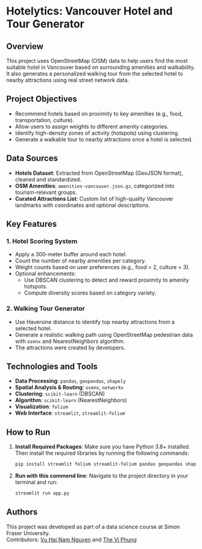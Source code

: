 # Hotelytics: Vancouver Hotel and Tour Generator

## Overview

This project uses OpenStreetMap (OSM) data to help users find the most suitable hotel in Vancouver based on surrounding amenities and walkability. It also generates a personalized walking tour from the selected hotel to nearby attractions using real street network data.

## Project Objectives

- Recommend hotels based on proximity to key amenities (e.g., food, transportation, culture).
- Allow users to assign weights to different amenity categories.
- Identify high-density zones of activity (hotspots) using clustering.
- Generate a walkable tour to nearby attractions once a hotel is selected.

## Data Sources

- **Hotels Dataset**: Extracted from OpenStreetMap (GeoJSON format), cleaned and standardized.
- **OSM Amenities**: `amenities-vancouver.json.gz`, categorized into tourism-relevant groups.
- **Curated Attractions List**: Custom list of high-quality Vancouver landmarks with coordinates and optional descriptions.

## Key Features

### 1. Hotel Scoring System

- Apply a 300-meter buffer around each hotel.
- Count the number of nearby amenities per category.
- Weight counts based on user preferences (e.g., food = 2, culture = 3).
- Optional enhancements:
  - Use DBSCAN clustering to detect and reward proximity to amenity hotspots.
  - Compute diversity scores based on category variety.

### 2. Walking Tour Generator

- Use Haversine distance to identify top nearby attractions from a selected hotel.
- Generate a realistic walking path using OpenStreetMap pedestrian data with `osmnx` and NearestNeighbors algorithm.
- The attractions were created by developers.

## Technologies and Tools

- **Data Processing**: `pandas`, `geopandas`, `shapely`
- **Spatial Analysis & Routing**: `osmnx`, `networkx`
- **Clustering**: `scikit-learn` (DBSCAN)
- **Algorithm**: `scikit-learn` (NearestNeighbors)
- **Visualization**: `folium`
- **Web Interface**: `streamlit`, `streamlit-folium`

## How to Run
1. **Install Required Packages**: Make sure you have Python 3.8+ installed. Then install the required libraries by running the following commands:
    ```bash
    pip install streamlit folium streamlit-folium pandas geopandas shapely numpy osmnx networkx scikit-learn
    ```

2. **Run with this commend line**: Navigate to the project directory in your terminal and run:
    ```bash
    streamlit run app.py
    ```

## Authors

This project was developed as part of a data science course at Simon Fraser University.  
Contributors: [Vu Hai Nam Nguyen](mailto:vhn1@sfu.ca?subject=Hotelytics:%20General%20Inquiry) and [The Vi Phung](mailto:tvp@sfu.ca?subject=Hotelytics:%20General%20Inquiry)

